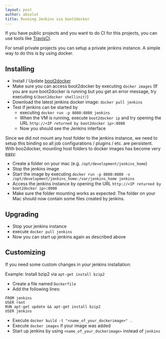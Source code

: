 ```yaml
---
layout: post
author: absolut
title: Running Jenkins via boot2docker
---
```


If you have public projects and you want to do CI for this projects, you can use tools like [TravisCI](https://travis-ci.org/).

For small private projects you can setup a private jenkins instance. A simple way to do this is by using docker.


Installing
--------

* Install / Update [boot2docker](http://boot2docker.io/)
* Make sure you can access boot2docker by executing `docker images` (If you are sure boot2docker is running but you get an error message, try executing `$(boot2docker shellinit)`)
* Download the latest jenkins docker image: `docker pull jenkins`
* Test if jenkins can be started by 
	* executing `docker run -p 8080:8080 jenkins`
	* When the VM is running, execute `boot2docker ip` and try opening the URL `http://<IP returned by boot2docker ip>:8080`
	* Now you should see the Jenkins interface



Since we did not mount any host folder to the jenkins instance, we need to setup this binding so all job configurations / plugins / etc. are persistent. With boo2docker, mounting host folders to docker images has become very [easy](https://blog.docker.com/2014/10/docker-1-3-signed-images-process-injection-security-options-mac-shared-directories/): 
 
* Create a folder on your mac (e.g. `/opt/development/jenkins_home`)
* Stop the jenkins image
* Start the image by executing `docker run -p 8080:8080 -v /opt/development/jenkins_home:/var/jenkins_home jenkins`
* Access the jenkins instance by opening the URL  `http://<IP returned by boot2docker ip>:8080`
* Make sure the folder mounting works as expected: The folder on your Mac should now contain some files created by jenkins.

Upgrading
-------

* Stop your jenkins instance
* execute `docker pull jenkins`
* Now you can start up jenkins again as described above


Customizing
--------

If you need some custom changes in your jenkins installation:

Example: Install bzip2 via `apt-get install bzip2`

* Create a file named `Dockerfile`
* Add the following lines:  

```
FROM jenkins
USER root
RUN apt-get update && apt-get install bzip2
USER jenkins
```

* Execute `docker build -t "<name_of_your_dockerimage>" .`
* Execute `docker images` if your image was added
* Start up jenkins by using `<name_of_your_dockerimage>` instead of `jenkins`










